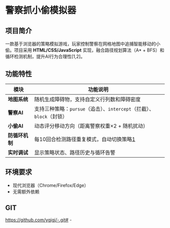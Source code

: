 # 警察抓小偷模拟器  

## 项目简介  
一款基于浏览器的策略模拟游戏，玩家控制警察在网格地图中追捕智能移动的小偷。项目采用 **HTML/CSS/JavaScript** 实现，融合路径规划算法（A* + BFS）和循环检测机制，提升AI行为合理性[1,2]。  

## 功能特性  
| 模块 | 功能说明 |  
|------|----------|  
| **地图系统** | 随机生成障碍物，支持自定义行列数和障碍密度 |  
| **警察AI** | 支持三种策略：`pursue`（追击）、`intercept`（拦截）、`block`（封锁） |  
| **小偷AI** | 动态评分移动方向（距离警察权重×2 + 随机扰动） |  
| **防循环机制** | 每10回合检测路径重复模式，自动切换策略[1](@ref) |  
| **实时调试** | 显示策略状态、路径历史与循环告警 |  

## 环境要求  
- 现代浏览器（Chrome/Firefox/Edge）  
- 无需额外依赖  

## GIT  
https://github.com/ygjgj/-.git# -
